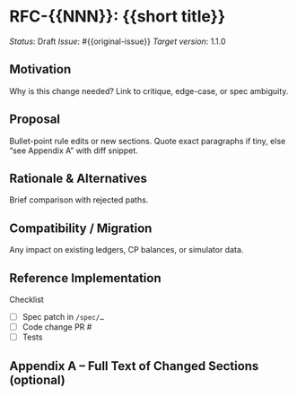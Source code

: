 # RFC-{{NNN}}: {{short title}}
*Status*: Draft <!-- Draft | Last-Call | Accepted | Rejected -->
*Issue*: #{{original-issue}}
*Target version*: 1.1.0

## Motivation
Why is this change needed?  Link to critique, edge-case, or spec ambiguity.

## Proposal
Bullet-point rule edits or new sections.  Quote exact paragraphs if tiny, else
“see Appendix A” with diff snippet.

## Rationale & Alternatives
Brief comparison with rejected paths.

## Compatibility / Migration
Any impact on existing ledgers, CP balances, or simulator data.

## Reference Implementation
Checklist
- [ ] Spec patch in `/spec/…`
- [ ] Code change PR #
- [ ] Tests

## Appendix A – Full Text of Changed Sections (optional)
